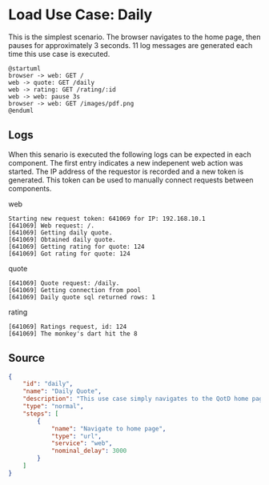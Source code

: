 # Load Use Case: Daily

This is the simplest scenario. The browser navigates to the home page, then pauses for approximately 3 seconds.  11 log messages are generated each time this use case is executed.

```plantuml
@startuml
browser -> web: GET /
web -> quote: GET /daily
web -> rating: GET /rating/:id
web -> web: pause 3s
browser -> web: GET /images/pdf.png
@enduml
```

## Logs

When this senario is executed the following logs can be expected in each component.  The first entry indicates a new indepenent web action was started.  The IP address of the requestor is recorded and a new token is generated. This token can be used to manually connect requests between components.

web
```
Starting new request token: 641069 for IP: 192.168.10.1
[641069] Web request: /.
[641069] Getting daily quote.
[641069] Obtained daily quote.
[641069] Getting rating for quote: 124
[641069] Got rating for quote: 124
```

quote
```
[641069] Quote request: /daily.
[641069] Getting connection from pool
[641069] Daily quote sql returned rows: 1
```

rating
```
[641069] Ratings request, id: 124
[641069] The monkey's dart hit the 8
```

## Source

```json
{
    "id": "daily",
    "name": "Daily Quote",
    "description": "This use case simply navigates to the QotD home page.",
    "type": "normal",
    "steps": [
        {
            "name": "Navigate to home page",
            "type": "url",
            "service": "web",
            "nominal_delay": 3000
        }
    ]
}
```